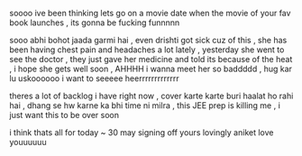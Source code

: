 
soooo ive been thinking lets go on a movie date when the movie of your fav book launches , its gonna be fucking funnnnn

sooo abhi bohot jaada garmi hai , even drishti got sick cuz of this , she has been having chest pain and headaches a lot lately , yesterday she went to see the doctor , they just gave her medicine and told its because of the heat , i hope she gets well soon , AHHHH i wanna meet her so baddddd , hug kar lu uskoooooo 
i want to seeeee heerrrrrrrrrrrrr

theres a lot of backlog i have right now , cover karte karte buri haalat ho rahi hai , dhang se hw karne ka bhi time ni milra , this JEE prep is killing me , i just want this to be over soon

i think thats all for today ~ 30 may
signing off 
yours lovingly 
aniket 
love youuuuuu
